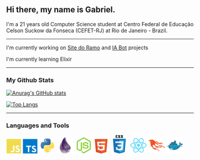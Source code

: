  

## **Hi there, my name is Gabriel.** ## 

I'm a 21 years old Computer Science student at Centro Federal de Educação Celson Suckow da Fonseca (CEFET-RJ) at Rio de Janeiro - Brazil.  

***

I'm currently working on
[Site do Ramo](https://github.com/WolfByte-CEFET-RJ/Site_do_Ramo)
and [IA Bot](https://github.com/WolfByte-CEFET-RJ/IA-BOT) projects


I'm currently learning Elixir


***

### **My Github Stats** ###


[![Anurag's GitHub stats](https://github-readme-stats.vercel.app/api?username=grocre)](https://github.com/anuraghazra/github-readme-stats)

[![Top Langs](https://github-readme-stats.vercel.app/api/top-langs/?username=grocre&layout=compact&hide=jupyter%20Notebook,CSS)](https://github.com/anuraghazra/github-readme-stats)

***

### **Languages and Tools** ###

<div style="display: inline_block">
 <img src=https://raw.githubusercontent.com/devicons/devicon/master/icons/javascript/javascript-plain.svg width='40' height='40'>
 <img src=https://raw.githubusercontent.com/devicons/devicon/master/icons/typescript/typescript-plain.svg width='40' height='40'>
 <img src=https://raw.githubusercontent.com/devicons/devicon/master/icons/python/python-original.svg width='45' height='45'>
 <img src=https://raw.githubusercontent.com/devicons/devicon/master/icons/elixir/elixir-original.svg width='45' height='45'>
 <img src=https://raw.githubusercontent.com/devicons/devicon/master/icons/nodejs/nodejs-original.svg width='45' height='45'>
 <img src=https://raw.githubusercontent.com/devicons/devicon/master/icons/html5/html5-original.svg width='40'height='40'>
 <img src=https://raw.githubusercontent.com/devicons/devicon/master/icons/css3/css3-original-wordmark.svg width='50'height='50'>
 <img src=https://raw.githubusercontent.com/devicons/devicon/master/icons/react/react-original.svg width='45' height='45'>
 <img src=https://raw.githubusercontent.com/devicons/devicon/master/icons/phoenix/phoenix-original.svg width='45' height='45'>
 <img src=https://raw.githubusercontent.com/devicons/devicon/master/icons/docker/docker-original.svg width='45' height='45'>
</div>



